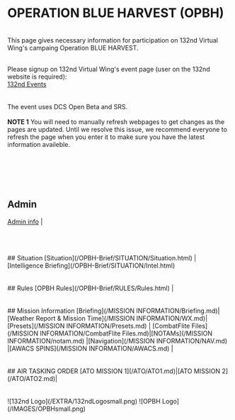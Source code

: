 # OPERATION BLUE HARVEST (OPBH)
<br>
This page gives necessary information for participation on 132nd Virtual Wing's campaing Operation BLUE HARVEST. <br>
<br>

Please signup on 132nd Virtual Wing's event page (user on the 132nd website is required): <br>
[132nd Events](http://www.132virtualwing.org/index.php/page/events)   <br>
<br>
<br>The event uses DCS Open Beta and SRS.
<br> 
<br>
**NOTE 1** You will need to manually refresh webpages to get changes as the pages are updated. Until we resolve this issue, we recommend everyone to refresh the page when you enter it to make sure you have the latest information availeble.
<br>
<br>
<br>
<br>
<br>
<br>
## Admin
[Admin info](/OPBH-Brief/ADMIN/Admin.html) | 



<br>
<br>
<br>
## Situation
[Situation](/OPBH-Brief/SITUATION/Situation.html) | [Intelligence Briefing](/OPBH-Brief/SITUATION/Intel.html)

<br>
<br>
<br>
## Rules
[OPBH Rules](/OPBH-Brief/RULES/Rules.html) |


<br>
<br>
<br>
## Mission Information 
[Briefing](/MISSION INFORMATION/Briefing.md)|[Weather Report & Mission Time](/MISSION INFORMATION/WX.md)| [Presets](/MISSION INFORMATION/Presets.md)  | [CombatFlite Files](/MISSION INFORMATION/CombatFlite Files.md)|[NOTAMs](/MISSION INFORMATION/notam.md) |[Navigation](/MISSION INFORMATION/NAV.md) |[AWACS SPINS](/MISSION INFORMATION/AWACS.md) |



<br>
<br>
<br>
## AIR TASKING ORDER
[ATO MISSION 1](/ATO/ATO1.md)|[ATO MISSION 2](/ATO/ATO2.md)|





<br>
<br>
<br>
![132nd Logo](/EXTRA/132ndLogosmall.png) ![OPBH Logo](/IMAGES/OPBHsmall.png) 